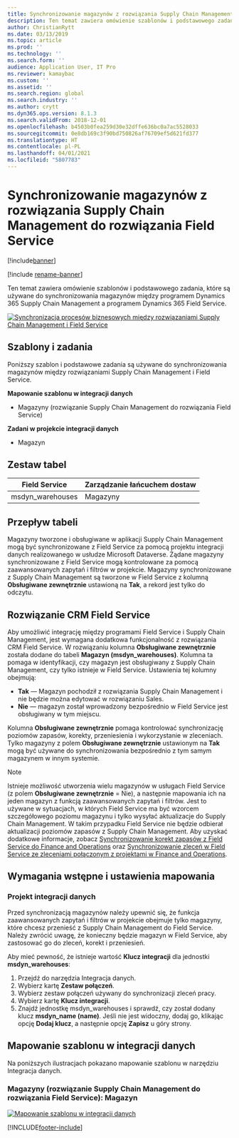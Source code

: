 ```yaml
---
title: Synchronizowanie magazynów z rozwiązania Supply Chain Management do rozwiązania Field Service
description: Ten temat zawiera omówienie szablonów i podstawowego zadania, które są używane do synchronizowania magazynów między programem Dynamics 365 Supply Chain Management a programem Dynamics 365 Field Service.
author: ChristianRytt
ms.date: 03/13/2019
ms.topic: article
ms.prod: ''
ms.technology: ''
ms.search.form: ''
audience: Application User, IT Pro
ms.reviewer: kamaybac
ms.custom: ''
ms.assetid: ''
ms.search.region: global
ms.search.industry: ''
ms.author: crytt
ms.dyn365.ops.version: 8.1.3
ms.search.validFrom: 2018-12-01
ms.openlocfilehash: b4503b0fea259d30e32dffe636bc0a7ac5528033
ms.sourcegitcommit: 0e8db169c3f90bd750826af76709ef5d621fd377
ms.translationtype: HT
ms.contentlocale: pl-PL
ms.lasthandoff: 04/01/2021
ms.locfileid: "5807783"
---
```

# <a name="synchronize-warehouses-from-supply-chain-management-to-field-service"></a>Synchronizowanie magazynów z rozwiązania Supply Chain Management do rozwiązania Field Service

[!include[banner](../includes/banner.md)]

[!include [rename-banner](~/includes/cc-data-platform-banner.md)]

Ten temat zawiera omówienie szablonów i podstawowego zadania, które są używane do synchronizowania magazynów między programem Dynamics 365 Supply Chain Management a programem Dynamics 365 Field Service.

[![Synchronizacja procesów biznesowych między rozwiązaniami Supply Chain Management i Field Service](./media/FSWarehouseOW.png)](./media/FSWarehouseOW.png)

## <a name="templates-and-tasks"></a>Szablony i zadania
Poniższy szablon i podstawowe zadania są używane do synchronizowania magazynów między rozwiązaniami Supply Chain Management i Field Service.

**Mapowanie szablonu w integracji danych**
- Magazyny (rozwiązanie Supply Chain Management do rozwiązania Field Service)

**Zadani w projekcie integracji danych**
- Magazyn

## <a name="table-set"></a>Zestaw tabel
| Field Service    | Zarządzanie łańcuchem dostaw                 |
|------------------|----------------------------------------|
| msdyn_warehouses | Magazyny                             |

## <a name="table-flow"></a>Przepływ tabeli
Magazyny tworzone i obsługiwane w aplikacji Supply Chain Management mogą być synchronizowane z Field Service za pomocą projektu integracji danych realizowanego w usłudze Microsoft Dataverse. Żądane magazyny synchronizowane z Field Service mogą kontrolowane za pomocą zaawansowanych zapytań i filtrów w projekcie. Magazyny synchronizowane z Supply Chain Management są tworzone w Field Service z kolumną **Obsługiwane zewnętrznie** ustawioną na **Tak**, a rekord jest tylko do odczytu.

## <a name="field-service-crm-solution"></a>Rozwiązanie CRM Field Service
Aby umożliwić integrację między programami Field Service i Supply Chain Management, jest wymagana dodatkowa funkcjonalność z rozwiązania CRM Field Service. W rozwiązaniu kolumna **Obsługiwane zewnętrznie** została dodane do tabeli **Magazyn (msdyn_warehouses)**. Kolumna ta pomaga w identyfikacji, czy magazyn jest obsługiwany z Supply Chain Management, czy tylko istnieje w Field Service. Ustawienia tej kolumny obejmują:
- **Tak** — Magazyn pochodził z rozwiązania Supply Chain Management i nie będzie można edytować w rozwiązaniu Sales.
- **Nie** — magazyn został wprowadzony bezpośrednio w Field Service jest obsługiwany w tym miejscu.

Kolumna **Obsługiwane zewnętrznie** pomaga kontrolować synchronizację poziomów zapasów, korekty, przeniesienia i wykorzystanie w zleceniach. Tylko magazyny z polem **Obsługiwane zewnętrznie** ustawionym na **Tak** mogą być używane do synchronizowania bezpośrednio z tym samym magazynem w innym systemie. 

> [!NOTE]
> Istnieje możliwość utworzenia wielu magazynów w usługach Field Service (z polem **Obsługiwane zewnętrznie** = Nie), a następnie mapowania ich na jeden magazyn z funkcją zaawansowanych zapytań i filtrów. Jest to używane w sytuacjach, w których Field Service ma być wzorcem szczegółowego poziomu magazynu i tylko wysyłać aktualizacje do Supply Chain Management. W takim przypadku Field Service nie będzie odbierał aktualizacji poziomów zapasów z Supply Chain Management. Aby uzyskać dodatkowe informacje, zobacz [Synchronizowanie korekt zapasów z Field Service do Finance and Operations](https://docs.microsoft.com/dynamics365/unified-operations/supply-chain/sales-marketing/synchronize-inventory-adjustments) oraz [Synchronizowanie zleceń w Field Service ze zleceniami połączonym z projektami w Finance and Operations](https://docs.microsoft.com/dynamics365/unified-operations/supply-chain/sales-marketing/field-service-work-order).

## <a name="prerequisites-and-mapping-setup"></a>Wymagania wstępne i ustawienia mapowania
### <a name="data-integration-project"></a>Projekt integracji danych
Przed synchronizacją magazynów należy upewnić się, że funkcja zaawansowanych zapytań i filtrów w projekcie obejmuje tylko magazyny, które chcesz przenieść z Supply Chain Management do Field Service. Należy zwrócić uwagę, że konieczny będzie magazyn w Field Service, aby zastosować go do zleceń, korekt i przeniesień.  

Aby mieć pewność, że istnieje wartość **Klucz integracji** dla jednostki **msdyn_warehouses**:
1. Przejdź do narzędzia Integracja danych.
2. Wybierz kartę **Zestaw połączeń**.
3. Wybierz zestaw połączeń używany do synchronizacji zleceń pracy.
4. Wybierz kartę **Klucz integracji**.
5. Znajdź jednostkę msdyn_warehouses i sprawdź, czy został dodany klucz **msdyn_name (name)**. Jeśli nie jest widoczny, dodaj go, klikając opcję **Dodaj klucz**, a następnie opcję **Zapisz** u góry strony.

## <a name="template-mapping-in-data-integration"></a>Mapowanie szablonu w integracji danych

Na poniższych ilustracjach pokazano mapowanie szablonu w narzędziu Integracja danych.

### <a name="warehouses-supply-chain-management-to-field-service-warehouse"></a>Magazyny (rozwiązanie Supply Chain Management do rozwiązania Field Service): Magazyn

[![Mapowanie szablonu w integracji danych](./media/Warehouse1.png)](./media/Warehouse1.png)


[!INCLUDE[footer-include](../../includes/footer-banner.md)]